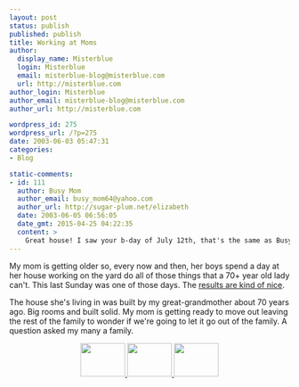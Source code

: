 ```yaml
---
layout: post
status: publish
published: publish
title: Working at Moms
author:
  display_name: Misterblue
  login: Misterblue
  email: misterblue-blog@misterblue.com
  url: http://misterblue.com
author_login: Misterblue
author_email: misterblue-blog@misterblue.com
author_url: http://misterblue.com

wordpress_id: 275
wordpress_url: /?p=275
date: 2003-06-03 05:47:31
categories:
- Blog

static-comments:
- id: 111
  author: Busy Mom
  author_email: busy_mom64@yahoo.com
  author_url: http://sugar-plum.net/elizabeth
  date: 2003-06-05 06:56:05
  date_gmt: 2015-04-25 04:22:35
  content: >
    Great house! I saw your b-day of July 12th, that's the same as Busy Boy's!
---
```

<p>
My mom is getting older so, every now and then, her boys spend a day at her house working on the yard do all of those things that a 70+ year old lady can't. 
This last Sunday was one of those days.
The 
<a href="http://pics.misterblue.com/20030601-Moms/">results are kind of nice</a>.
</p>
<p>
The house she's living in was built by my great-grandmother about 70 years ago.  Big rooms and built solid.  My mom is getting ready to move out leaving the rest of the family to wonder if we're going to let it go out of the family.
A question asked my many a family.
</p>
<center>
<a href="http://pics.misterblue.com/onepic/20030601-Moms/w640/h480/IMG_1103.jpg"
      target="onepic">
    <img src="http://pics.misterblue.com/20030601-Moms/80/60/IMG_1103.jpg"
            height="60" width="80" alt=""/>
</a>
<a href="http://pics.misterblue.com/onepic/20030601-Moms/w640/h480/IMG_1093.jpg"
      target="onepic">
    <img src="http://pics.misterblue.com/20030601-Moms/80/60/IMG_1093.jpg"
            height="60" width="80" alt=""/>
</a>
<a href="http://pics.misterblue.com/onepic/20030601-Moms/w640/h480/IMG_1097.jpg"
      target="onepic">
    <img src="http://pics.misterblue.com/20030601-Moms/80/60/IMG_1097.jpg"
            height="60" width="80" alt=""/>
</a>
</center>

